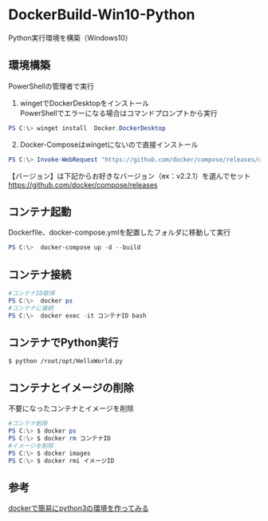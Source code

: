 # DockerBuild-Win10-Python
Python実行環境を構築（Windows10）


## 環境構築
PowerShellの管理者で実行

1. wingetでDockerDesktopをインストール<br>
PowerShellでエラーになる場合はコマンドプロンプトから実行
~~~powershell
PS C:\> winget install  Docker.DockerDesktop
~~~

2. Docker-Composeはwingetにないので直接インストール
~~~powershell
PS C:\> Invoke-WebRequest "https://github.com/docker/compose/releases/download/【バージョン】/docker-compose-Windows-x86_64.exe" -UseBasicParsing -OutFile $Env:ProgramFiles\docker\docker-compose.exe
~~~

【バージョン】は下記からお好きなバージョン（ex：v2.2.1）を選んでセット<br>
https://github.com/docker/compose/releases


## コンテナ起動
Dockerfile、docker-compose.ymlを配置したフォルダに移動して実行
~~~powershell
PS C:\>  docker-compose up -d --build
~~~


## コンテナ接続
~~~powershell
#コンテナID取得
PS C:\>  docker ps 
#コンテナに接続
PS C:\>  docker exec -it コンテナID bash
~~~

## コンテナでPython実行
~~~console
$ python /root/opt/HelloWorld.py
~~~


## コンテナとイメージの削除
不要になったコンテナとイメージを削除
~~~powershell
#コンテナ削除
PS C:\> $ docker ps
PS C:\> $ docker rm コンテナID
#イメージを削除
PS C:\> $ docker images
PS C:\> $ docker rmi イメージID
~~~


## 参考
[dockerで簡易にpython3の環境を作ってみる](https://qiita.com/reflet/items/4b3f91661a54ec70a7dc)
